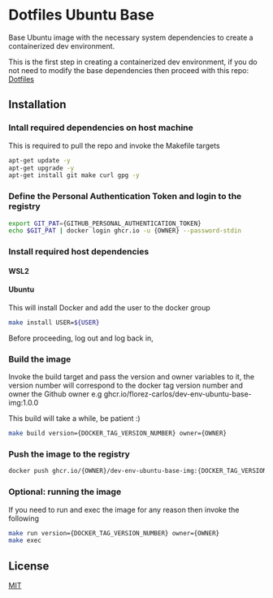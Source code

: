 # Dotfiles Ubuntu Base

Base Ubuntu image with the necessary system dependencies to create a containerized 
dev environment.

This is the first step in creating a containerized dev environment, if you do
not need to modify the base dependencies then proceed with this repo: 
[Dotfiles](https://gtihub.com/florez-carlos/dotfiles) 

## Installation

### Intall required dependencies on host machine

This is required to pull the repo and invoke the Makefile targets

```bash
apt-get update -y
apt-get upgrade -y
apt-get install git make curl gpg -y
```

### Define the Personal Authentication Token and login to the registry

```bash
export GIT_PAT={GITHUB_PERSONAL_AUTHENTICATION_TOKEN}
echo $GIT_PAT | docker login ghcr.io -u {OWNER} --password-stdin
```


### Install required host dependencies

#### WSL2



#### Ubuntu

This will install Docker and add the user to the docker group

```bash
make install USER=${USER}
```

Before proceeding, log out and log back in, 




### Build the image

Invoke the build target and pass the version and owner variables to it,
the version number will correspond to the docker tag version number and
owner the Github owner
e.g  ghcr.io/florez-carlos/dev-env-ubuntu-base-img:1.0.0

This build will take a while, be patient :)

```bash
make build version={DOCKER_TAG_VERSION_NUMBER} owner={OWNER}
```

### Push the image to the registry


```bash
docker push ghcr.io/{OWNER}/dev-env-ubuntu-base-img:{DOCKER_TAG_VERSION_NUMBER}
```

### Optional: running the image

If you need to run and exec the image for any reason then invoke the following

```bash
make run version={DOCKER_TAG_VERSION_NUMBER} owner={OWNER}
make exec
```

## License
[MIT](https://choosealicense.com/licenses/mit/)
